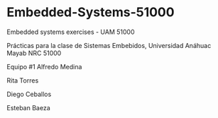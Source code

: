 # Embedded-Systems-51000
Embedded systems exercises - UAM 51000

Prácticas para la clase de Sistemas Embebidos, Universidad Anáhuac Mayab NRC 51000

Equipo #1
Alfredo Medina

Rita Torres

Diego Ceballos

Esteban Baeza
